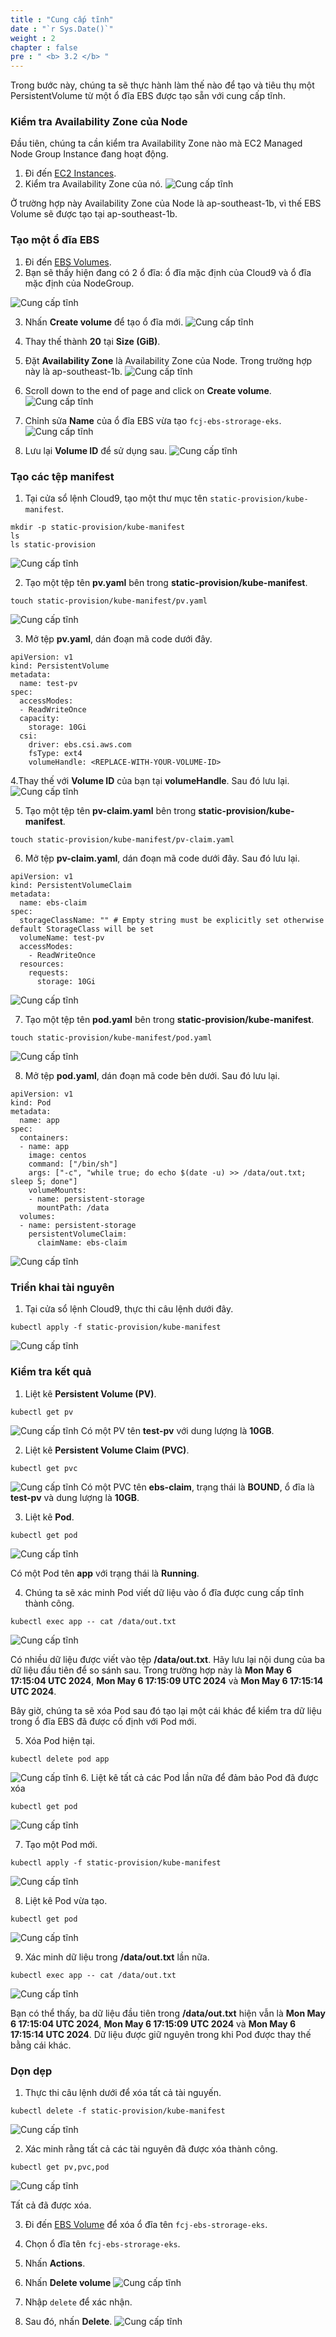 ```yaml
---
title : "Cung cấp tĩnh"
date : "`r Sys.Date()`"
weight : 2
chapter : false
pre : " <b> 3.2 </b> "
---
```



Trong bước này, chúng ta sẽ thực hành làm thế nào để tạo và tiêu thụ một PersistentVolume từ một ổ đĩa EBS được tạo sẵn với cung cấp tĩnh.

### Kiểm tra Availability Zone của Node
Đầu tiên, chúng ta cần kiểm tra Availability Zone nào mà EC2 Managed Node Group Instance đang hoạt động.
1. Đi đến [EC2 Instances](https://ap-southeast-1.console.aws.amazon.com/ec2/home?region=ap-southeast-1#Instances:tag:Name=fcj-storage-cluster-fcj-storage-nodegroup-Node;v=3;$case=tags:true%5C,client:false;$regex=tags:false%5C,client:false).
2. Kiểm tra Availability Zone của nó.
![Cung cấp tĩnh](../../../images/3.eksstoragewithebs/3.2.staticprovision/3.2.14.staticprovision.png?pc=60pt)

Ở trường hợp này Availability Zone của Node là ap-southeast-1b, vì thế EBS Volume sẽ được tạo tại ap-southeast-1b.

### Tạo một ổ đĩa EBS
1. Đi đến [EBS Volumes](https://ap-southeast-1.console.aws.amazon.com/ec2/home?region=ap-southeast-1#Volumes).
2. Bạn sẽ thấy hiện đang có 2 ổ đĩa: ổ đĩa mặc định của Cloud9 và ổ đĩa mặc định của NodeGroup.

![Cung cấp tĩnh](../../../images/3.eksstoragewithebs/3.2.staticprovision/3.2.1.staticprovision.png?pc=60pt)

3. Nhấn **Create volume** để tạo ổ đĩa mới.
![Cung cấp tĩnh](../../../images/3.eksstoragewithebs/3.2.staticprovision/3.2.2.staticprovision.png?pc=60pt)

4. Thay thế thành **20** tại **Size (GiB)**.
5. Đặt **Availability Zone** là Availability Zone của Node. Trong trường hợp này là ap-southeast-1b.
![Cung cấp tĩnh](../../../images/3.eksstoragewithebs/3.2.staticprovision/3.2.3.staticprovision.png?pc=60pt)

6. Scroll down to the end of page and click on **Create volume**.
![Cung cấp tĩnh](../../../images/3.eksstoragewithebs/3.2.staticprovision/3.2.4.staticprovision.png?pc=60pt)

7. Chỉnh sửa **Name** của ổ đĩa EBS vừa tạo ```fcj-ebs-strorage-eks```.
![Cung cấp tĩnh](../../../images/3.eksstoragewithebs/3.2.staticprovision/3.2.5.staticprovision.png?pc=60pt)


8. Lưu lại **Volume ID** để sử dụng sau.
![Cung cấp tĩnh](../../../images/3.eksstoragewithebs/3.2.staticprovision/3.2.6.staticprovision.png?pc=60pt)


### Tạo các tệp manifest
1. Tại cửa sổ lệnh Cloud9, tạo một thư mục tên ```static-provision/kube-manifest```.
```
mkdir -p static-provision/kube-manifest
ls
ls static-provision
```
![Cung cấp tĩnh](../../../images/3.eksstoragewithebs/3.2.staticprovision/3.2.7.staticprovision.png?pc=60pt)

2. Tạo một tệp tên **pv.yaml** bên trong **static-provision/kube-manifest**.
```
touch static-provision/kube-manifest/pv.yaml
```
![Cung cấp tĩnh](../../../images/3.eksstoragewithebs/3.2.staticprovision/3.2.8.staticprovision.png?pc=60pt)

3. Mở tệp **pv.yaml**, dán đoạn mã code dưới đây.
```
apiVersion: v1
kind: PersistentVolume
metadata:
  name: test-pv
spec:
  accessModes:
  - ReadWriteOnce
  capacity:
    storage: 10Gi
  csi:
    driver: ebs.csi.aws.com
    fsType: ext4
    volumeHandle: <REPLACE-WITH-YOUR-VOLUME-ID>
```

4.Thay thế với **Volume ID** của bạn tại **volumeHandle**. Sau đó lưu lại.
![Cung cấp tĩnh](../../../images/3.eksstoragewithebs/3.2.staticprovision/3.2.9.staticprovision.png?pc=60pt)

5. Tạo một tệp tên **pv-claim.yaml** bên trong **static-provision/kube-manifest**.
```
touch static-provision/kube-manifest/pv-claim.yaml
```

6. Mở tệp **pv-claim.yaml**, dán đoạn mã code dưới đây. Sau đó lưu lại.
```
apiVersion: v1
kind: PersistentVolumeClaim
metadata:
  name: ebs-claim
spec:
  storageClassName: "" # Empty string must be explicitly set otherwise default StorageClass will be set
  volumeName: test-pv
  accessModes:
    - ReadWriteOnce
  resources:
    requests:
      storage: 10Gi
```
![Cung cấp tĩnh](../../../images/3.eksstoragewithebs/3.2.staticprovision/3.2.10.staticprovision.png?pc=60pt)

7. Tạo một tệp tên **pod.yaml** bên trong **static-provision/kube-manifest**.
``` 
touch static-provision/kube-manifest/pod.yaml
```
![Cung cấp tĩnh](../../../images/3.eksstoragewithebs/3.2.staticprovision/3.2.11.staticprovision.png?pc=60pt)

8. Mở tệp **pod.yaml**, dán đoạn mã code bên dưới. Sau đó lưu lại.
```
apiVersion: v1
kind: Pod
metadata:
  name: app
spec:
  containers:
  - name: app
    image: centos
    command: ["/bin/sh"]
    args: ["-c", "while true; do echo $(date -u) >> /data/out.txt; sleep 5; done"]
    volumeMounts:
    - name: persistent-storage
      mountPath: /data
  volumes:
  - name: persistent-storage
    persistentVolumeClaim:
      claimName: ebs-claim
```
![Cung cấp tĩnh](../../../images/3.eksstoragewithebs/3.2.staticprovision/3.2.12.staticprovision.png?pc=60pt)

### Triển khai tài nguyên
1. Tại cửa sổ lệnh Cloud9, thực thi câu lệnh dưới đây.
```
kubectl apply -f static-provision/kube-manifest
```
![Cung cấp tĩnh](../../../images/3.eksstoragewithebs/3.2.staticprovision/3.2.13.staticprovision.png?pc=60pt)

### Kiểm tra kết quả
1. Liệt kê **Persistent Volume (PV)**.
```
kubectl get pv
```
![Cung cấp tĩnh](../../../images/3.eksstoragewithebs/3.2.staticprovision/3.2.15.staticprovision.png?pc=60pt)
Có một PV tên **test-pv** với dung lượng là **10GB**.

2. Liệt kê **Persistent Volume Claim (PVC)**.
```
kubectl get pvc
```
![Cung cấp tĩnh](../../../images/3.eksstoragewithebs/3.2.staticprovision/3.2.16.staticprovision.png?pc=60pt)
Có một PVC tên **ebs-claim**, trạng thái là **BOUND**, ổ đĩa là **test-pv** và dung lượng là **10GB**.

3. Liệt kê **Pod**.
```
kubectl get pod
```
![Cung cấp tĩnh](../../../images/3.eksstoragewithebs/3.2.staticprovision/3.2.17.staticprovision.png?pc=60pt)

Có một Pod tên **app** với trạng thái là **Running**.

4. Chúng ta sẽ xác minh Pod viết dữ liệu vào ổ đĩa được cung cấp tĩnh thành công.
```
kubectl exec app -- cat /data/out.txt
```
![Cung cấp tĩnh](../../../images/3.eksstoragewithebs/3.2.staticprovision/3.2.18.staticprovision.png?pc=60pt)

Có nhiều dữ liệu được viết vào tệp **/data/out.txt**. Hãy lưu lại nội dung của ba dữ liệu đầu tiên để so sánh sau.
Trong trường hợp này là **Mon May 6 17:15:04 UTC 2024**, **Mon May 6 17:15:09 UTC 2024** và **Mon May 6 17:15:14 UTC 2024**.


Bây giờ, chúng ta sẽ xóa Pod sau đó tạo lại một cái khác để kiểm tra dữ liệu trong ổ đĩa EBS đã được cố định với Pod mới.

5. Xóa Pod hiện tại.
```
kubectl delete pod app
```
![Cung cấp tĩnh](../../../images/3.eksstoragewithebs/3.2.staticprovision/3.2.19.staticprovision.png?pc=60pt)
6. Liệt kê tất cả các Pod lần nữa để đảm bảo Pod đã được xóa
```
kubectl get pod
```
![Cung cấp tĩnh](../../../images/3.eksstoragewithebs/3.2.staticprovision/3.2.20.staticprovision.png?pc=60pt)

7. Tạo một Pod mới.
```
kubectl apply -f static-provision/kube-manifest
```
![Cung cấp tĩnh](../../../images/3.eksstoragewithebs/3.2.staticprovision/3.2.21.staticprovision.png?pc=60pt)

8. Liệt kê Pod vừa tạo.
```
kubectl get pod
```
![Cung cấp tĩnh](../../../images/3.eksstoragewithebs/3.2.staticprovision/3.2.22.staticprovision.png?pc=60pt)

9. Xác minh dữ liệu trong **/data/out.txt** lần nữa.
```
kubectl exec app -- cat /data/out.txt
```
![Cung cấp tĩnh](../../../images/3.eksstoragewithebs/3.2.staticprovision/3.2.23.staticprovision.png?pc=60pt)

Bạn có thể thấy, ba dữ liệu đầu tiên trong **/data/out.txt** hiện vẫn là **Mon May 6 17:15:04 UTC 2024**, **Mon May 6 17:15:09 UTC 2024** và **Mon May 6 17:15:14 UTC 2024**. Dữ liệu được giữ nguyên trong khi Pod được thay thế bằng cái khác.

### Dọn dẹp
1. Thực thi câu lệnh dưới để xóa tất cả tài nguyến.
```
kubectl delete -f static-provision/kube-manifest
```
![Cung cấp tĩnh](../../../images/3.eksstoragewithebs/3.2.staticprovision/3.2.24.staticprovision.png?pc=60pt)

2. Xác minh rằng tất cả các tài nguyên đã được xóa thành công.
```
kubectl get pv,pvc,pod
```

![Cung cấp tĩnh](../../../images/3.eksstoragewithebs/3.2.staticprovision/3.2.25.staticprovision.png?pc=60pt)

Tất cả đã được xóa.

3. Đi đến [EBS Volume](https://ap-southeast-1.console.aws.amazon.com/ec2/home?region=ap-southeast-1#Volumes:v=3) để xóa ổ đĩa tên ```fcj-ebs-strorage-eks```.
4. Chọn ổ đĩa tên ```fcj-ebs-strorage-eks```.
5. Nhấn **Actions**.
6. Nhấn **Delete volume**
![Cung cấp tĩnh](../../../images/3.eksstoragewithebs/3.2.staticprovision/3.2.26.staticprovision.png?pc=60pt)

7. Nhập ```delete``` để xác nhận.
8. Sau đó, nhấn **Delete**.
![Cung cấp tĩnh](../../../images/3.eksstoragewithebs/3.2.staticprovision/3.2.27.staticprovision.png?pc=60pt)